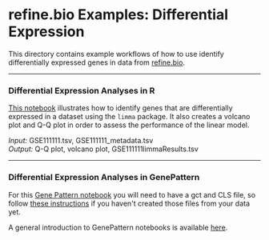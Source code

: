# refine.bio Examples: Differential Expression  
This directory contains example workflows of how to use identify differentially
expressed genes in data from [refine.bio](https://www.refine.bio.org).

***
### Differential Expression Analyses in R

[This notebook](https://github.com/AlexsLemonade/refinebio-examples/blob/master/differential-expression/gene_DE.Rmd)
illustrates how to identify genes that are differentially expressed in a dataset
using the `limma` package.
It also creates a volcano plot and Q-Q plot in order to assess the performance
of the linear model.    

*Input:* GSE111111.tsv, GSE111111_metadata.tsv    
*Output:* Q-Q plot, volcano plot, GSE111111limmaResults.tsv  

***
### Differential Expression Analyses in GenePattern

For this [Gene Pattern notebook](https://notebook.genepattern.org/services/sharing/notebooks/22/preview/)
you will need to have a gct and CLS file, so follow
[these instructions](https://github.com/AlexsLemonade/refinebio-examples/blob/master)
if you haven't created those files from your data yet.  

A general introduction to GenePattern notebooks is available [here](http://genepattern-notebook.org/public-notebooks/).
